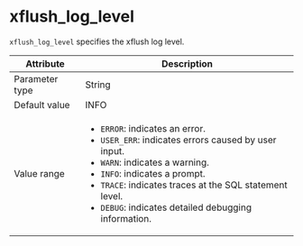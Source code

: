 # xflush_log_level

`xflush_log_level` specifies the xflush log level.

| Attribute | Description |
|----------|---------|
| Parameter type | String |
| Default value | INFO |
| Value range | <ul><li>`ERROR`: indicates an error. </li><li>`USER_ERR`: indicates errors caused by user input.</li><li>`WARN`: indicates a warning. </li><li>`INFO`: indicates a prompt. </li><li>`TRACE`: indicates traces at the SQL statement level. </li><li>`DEBUG`: indicates detailed debugging information. </li></ul> |
